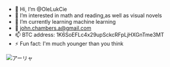 - 👋 Hi, I’m @OleLukCie
- 👀 I’m interested in math and reading,as well as visual novels
- 🌱 I’m currently learning machine learning
- 💞️ john.chambers.a@gmail.com
- 📫 BTC address:    1K6SoEFLc4x29upSckcRFpLjHXGnTme3MT
- ⚡ Fun fact: I'm much younger than you think

![アーリャ](https://github.com/OleLukCie/OleLukCie/assets/153407686/883f4827-e0f0-47bd-98eb-5dabcbab208a)
